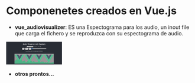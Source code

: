 # Componenetes creados en Vue.js

* **vue_audiovisualizer**: ES una Espectograma para los audio, un inout file que carga el fichero y se reproduzca con su espectograma de audio.  
<img src="./vue_audiovisulizer/public/vue_audiovisulizer.png" width="30%"> 

* **otros prontos...**